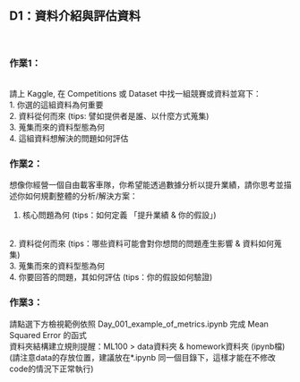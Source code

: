 ## D1：資料介紹與評估資料

<br>

### 作業1：
<br>
請上 Kaggle, 在 Competitions 或 Dataset 中找一組競賽或資料並寫下：
<br>
1. 你選的這組資料為何重要
<br>
2. 資料從何而來 (tips: 譬如提供者是誰、以什麼方式蒐集)
<br>
3. 蒐集而來的資料型態為何
<br>
4. 這組資料想解決的問題如何評估


### 作業2：

想像你經營一個自由載客車隊，你希望能透過數據分析以提升業績，請你思考並描述你如何規劃整體的分析/解決方案：
<br>
1. 核心問題為何 (tips：如何定義 「提升業績 & 你的假設」)
<br>
2. 資料從何而來 (tips：哪些資料可能會對你想問的問題產生影響 & 資料如何蒐集)
<br>
3. 蒐集而來的資料型態為何
<br>
4. 你要回答的問題，其如何評估 (tips：你的假設如何驗證)
<br>


### 作業3：

請點選下方檢視範例依照 Day_001_example_of_metrics.ipynb 完成 Mean Squared Error 的函式
<br>
資料夾結構建立規則提醒：ML100 > data資料夾 & homework資料夾 (ipynb檔) 
<br>
(請注意data的存放位置，建議放在*.ipynb 同一個目錄下，這樣才能在不修改code的情況下正常執行)